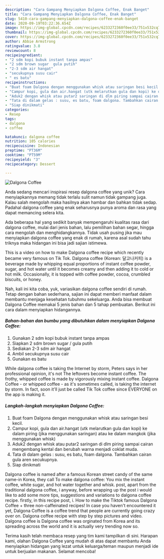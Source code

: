 ```yaml
---
description: "Cara Gampang Menyiapkan Dalgona Coffee, Enak Banget"
title: "Cara Gampang Menyiapkan Dalgona Coffee, Enak Banget"
slug: 5410-cara-gampang-menyiapkan-dalgona-coffee-enak-banget
date: 2020-09-19T03:22:36.654Z
image: https://img-global.cpcdn.com/recipes/6233272360f0ee33/751x532cq70/dalgona-coffee-foto-resep-utama.jpg
thumbnail: https://img-global.cpcdn.com/recipes/6233272360f0ee33/751x532cq70/dalgona-coffee-foto-resep-utama.jpg
cover: https://img-global.cpcdn.com/recipes/6233272360f0ee33/751x532cq70/dalgona-coffee-foto-resep-utama.jpg
author: Abbie Armstrong
ratingvalue: 3.8
reviewcount: 8
recipeingredient:
- "2 sdm kopi bubuk instant tanpa ampas"
- "2 sdm brown sugar  gula putih"
- "2-3 sdm air hangat"
- "secukupnya susu cair"
- " es batu"
recipeinstructions:
- "Buat foam Dalgona dengan menggunakan whisk atau saringan besi kecil."
- "Campur kopi, gula dan air.hangat (utk melarutkan gula dan kopi) ke dalam piring (jika menggunakan saringan) atau ke dalam mangkok (jika menggunakan whisk)"
- "Aduk2 dengan whisk atau putar2 saringan di dlm piring sampai cairan mengembang kental dan berubah warna menjadi coklat muda."
- "Tata di dalam gelas : susu, es batu, foam dalgona. Tambahkan cairan gula aren secukupnya."
- "Siap dinikmati"
categories:
- Resep
tags:
- dalgona
- coffee

katakunci: dalgona coffee 
nutrition: 105 calories
recipecuisine: Indonesian
preptime: "PT36M"
cooktime: "PT59M"
recipeyield: "3"
recipecategory: Dessert

---
```



![Dalgona Coffee](https://img-global.cpcdn.com/recipes/6233272360f0ee33/751x532cq70/dalgona-coffee-foto-resep-utama.jpg)

Anda sedang mencari inspirasi resep dalgona coffee yang unik? Cara menyiapkannya memang tidak terlalu sulit namun tidak gampang juga. Kalau salah mengolah maka hasilnya akan hambar dan bahkan tidak sedap. Padahal dalgona coffee yang enak seharusnya punya aroma dan rasa yang dapat memancing selera kita.

Ada beberapa hal yang sedikit banyak mempengaruhi kualitas rasa dari dalgona coffee, mulai dari jenis bahan, lalu pemilihan bahan segar, hingga cara mengolah dan menghidangkannya. Tidak usah pusing jika mau menyiapkan dalgona coffee yang enak di rumah, karena asal sudah tahu triknya maka hidangan ini bisa jadi sajian istimewa.

This is a video on how to make Dalgona coffee recipe which recently became very famous on Tik Tok. Dalgona coffee (Korean: 달고나커피) is a beverage made by whipping equal proportions of instant coffee powder, sugar, and hot water until it becomes creamy and then adding it to cold or hot milk. Occasionally, it is topped with coffee powder, cocoa, crumbled biscuits, or honey.


Nah, kali ini kita coba, yuk, variasikan dalgona coffee sendiri di rumah. Tetap dengan bahan sederhana, sajian ini dapat memberi manfaat dalam membantu menjaga kesehatan tubuhmu sekeluarga. Anda bisa membuat Dalgona Coffee memakai 5 jenis bahan dan 5 tahap pembuatan. Berikut ini cara dalam menyiapkan hidangannya.

<!--inarticleads1-->

##### Bahan-bahan dan bumbu yang dibutuhkan dalam menyiapkan Dalgona Coffee:

1. Gunakan 2 sdm kopi bubuk instant tanpa ampas
1. Siapkan 2 sdm brown sugar / gula putih
1. Sediakan 2-3 sdm air hangat
1. Ambil secukupnya susu cair
1. Gunakan  es batu


While dalgona coffee is taking the Internet by storm, Peters says in her professional opinion, it&#39;s not The leftovers become instant coffee. The frothy, whipped coffee is made by vigorously mixing instant coffee. Dalgona Coffee - or whipped coffee - as it&#39;s sometimes called, is taking the internet by storm. In fact, soon it&#39;ll just be called Tik Tok coffee since EVERYONE on the app is making it. 

<!--inarticleads2-->

##### Langkah-langkah menyiapkan Dalgona Coffee:

1. Buat foam Dalgona dengan menggunakan whisk atau saringan besi kecil.
1. Campur kopi, gula dan air.hangat (utk melarutkan gula dan kopi) ke dalam piring (jika menggunakan saringan) atau ke dalam mangkok (jika menggunakan whisk)
1. Aduk2 dengan whisk atau putar2 saringan di dlm piring sampai cairan mengembang kental dan berubah warna menjadi coklat muda.
1. Tata di dalam gelas : susu, es batu, foam dalgona. Tambahkan cairan gula aren secukupnya.
1. Siap dinikmati


Dalgona coffee is named after a famous Korean street candy of the same name-in Korea, they call To make dalgona coffee: You mix the instant coffee, white sugar, and hot water together and whisk. post, apart from the traditional dalgona coffee, i anyway, before wrapping up the post i would like to add some more tips, suggestions and variations to dalgona coffee recipe. firstly, in this recipe post, i. How to make the Tiktok famous Dalgona Coffee + three non-caffeinated recipes! In case you haven&#39;t encountered it yet, Dalgona Coffee is a coffee trend that people are currently going crazy over on. Dalgona coffee recipe with step by step pictures and video. Dalgona coffee is Dalgona coffee was orginated from Korea and its spreading across the world and it is actually very trending now so. 

Terima kasih telah membaca resep yang tim kami tampilkan di sini. Harapan kami, olahan Dalgona Coffee yang mudah di atas dapat membantu Anda menyiapkan hidangan yang lezat untuk keluarga/teman maupun menjadi ide untuk berjualan makanan. Selamat mencoba!
